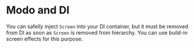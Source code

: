 # Modo and DI

You can safelly inject `Screen` into your DI container, but it must be removed from DI as soon as `Screen` is removed from hierarchy. You can use
build-in screen effects for this purpose.